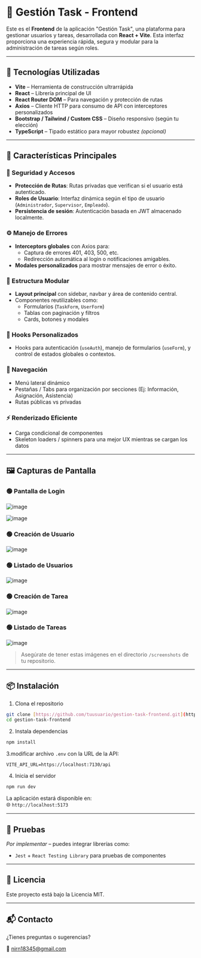 # 🧭 Gestión Task - Frontend

Este es el **Frontend** de la aplicación "Gestión Task", una plataforma para gestionar usuarios y tareas, desarrollada con **React + Vite**. Esta interfaz proporciona una experiencia rápida, segura y modular para la administración de tareas según roles.

---

## 🚀 Tecnologías Utilizadas

- **Vite** – Herramienta de construcción ultrarrápida
- **React** – Librería principal de UI
- **React Router DOM** – Para navegación y protección de rutas
- **Axios** – Cliente HTTP para consumo de API con interceptores personalizados
- **Bootstrap / Tailwind / Custom CSS** – Diseño responsivo (según tu elección)
- **TypeScript** – Tipado estático para mayor robustez *(opcional)*

---

## 🎨 Características Principales

### 🔐 Seguridad y Accesos

- **Protección de Rutas**: Rutas privadas que verifican si el usuario está autenticado.
- **Roles de Usuario**: Interfaz dinámica según el tipo de usuario (`Administrador`, `Supervisor`, `Empleado`).
- **Persistencia de sesión**: Autenticación basada en JWT almacenado localmente.

### ⚙️ Manejo de Errores

- **Interceptors globales** con Axios para:
  - Captura de errores 401, 403, 500, etc.
  - Redirección automática al login o notificaciones amigables.
- **Modales personalizados** para mostrar mensajes de error o éxito.

### 🧩 Estructura Modular

- **Layout principal** con sidebar, navbar y área de contenido central.
- Componentes reutilizables como:
  - Formularios (`TaskForm`, `UserForm`)
  - Tablas con paginación y filtros
  - Cards, botones y modales

### 🧠 Hooks Personalizados

- Hooks para autenticación (`useAuth`), manejo de formularios (`useForm`), y control de estados globales o contextos.

### 🧭 Navegación

- Menú lateral dinámico
- Pestañas / Tabs para organización por secciones (Ej: Información, Asignación, Asistencia)
- Rutas públicas vs privadas

### ⚡ Renderizado Eficiente

- Carga condicional de componentes
- Skeleton loaders / spinners para una mejor UX mientras se cargan los datos

---

## 🖼️ Capturas de Pantalla

### 🟢 Pantalla de Login
![image](https://github.com/user-attachments/assets/33a4fe6a-0e3d-4b13-a5f8-8f849b163d68)

![image](https://github.com/user-attachments/assets/97aa32c0-9b47-44f6-8f44-1b2a3aaaba93)



### 🟢 Creación de Usuario
![image](https://github.com/user-attachments/assets/c82e64c7-549a-4d8c-b13d-b7783d164ddc)


### 🟢 Listado de Usuarios
![image](https://github.com/user-attachments/assets/f72642a7-8395-4344-b926-f9583b96dc1c)


### 🟢 Creación de Tarea
![image](https://github.com/user-attachments/assets/c65d06f6-f8e1-4cd7-a2da-d576c62c1a9e)


### 🟢 Listado de Tareas
![image](https://github.com/user-attachments/assets/689745c6-c656-48d6-8532-9a0452d75a0c)


> Asegúrate de tener estas imágenes en el directorio `/screenshots` de tu repositorio.

---

## 📦 Instalación

1. Clona el repositorio

```bash
git clone [https://github.com/tuusuario/gestion-task-frontend.git](https://github.com/nirn18345/GestionTaskFronted.git)
cd gestion-task-frontend
```

2. Instala dependencias

```bash
npm install
```

3.modificar archivo `.env` con la URL de la API:

```env
VITE_API_URL=https://localhost:7130/api
```

4. Inicia el servidor

```bash
npm run dev
```

La aplicación estará disponible en:  
🌐 `http://localhost:5173`

---

## 🧪 Pruebas

*Por implementar* – puedes integrar librerías como:

- `Jest` + `React Testing Library` para pruebas de componentes

---

## 📄 Licencia

Este proyecto está bajo la Licencia MIT.

---

## 📬 Contacto

¿Tienes preguntas o sugerencias?

📧 [nirn18345@gmail.com](mailto:nirn18345@gmail.com)
